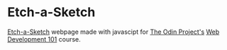 # Etch-a-Sketch
[Etch-a-Sketch](https://sforber.github.io/etch-a-sketch/) webpage made with javascipt for [The Odin Project's](https://www.theodinproject.com/) [Web Development 101](https://www.theodinproject.com/courses/web-development-101/lessons/rock-paper-scissors) course.
